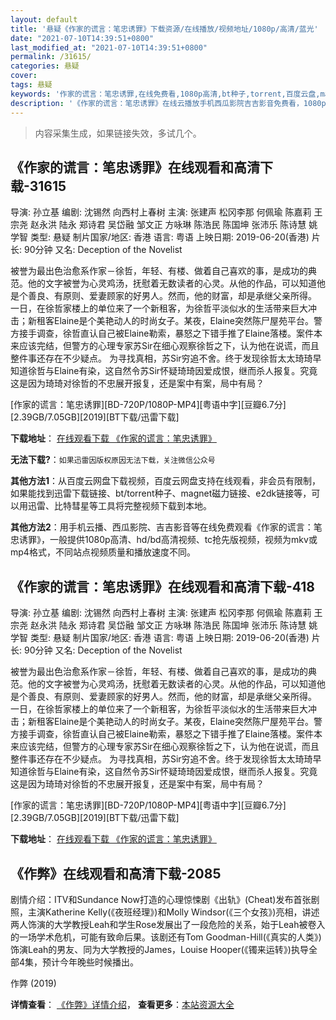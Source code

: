 ```yaml
---
layout: default
title: '悬疑《作家的谎言：笔忠诱罪》下载资源/在线播放/视频地址/1080p/高清/蓝光'
date: "2021-07-10T14:39:51+0800"
last_modified_at: "2021-07-10T14:39:51+0800"
permalink: /31615/
categories: 悬疑
cover:
tags: 悬疑
keywords: '作家的谎言：笔忠诱罪,在线免费看,1080p高清,bt种子,torrent,百度云盘,magnet,磁力链,迅雷下载资源'
description: '《作家的谎言：笔忠诱罪》在线云播放手机西瓜影院吉吉影音免费看，1080p高清bd/hd未删减完整版和tc抢先枪版，mkv/mp4格式，附带bt/torrent种子、magnet/磁力链、百度云盘、网盘资源迅雷下载链接'
---
```


>内容采集生成，如果链接失效，多试几个。


## 《作家的谎言：笔忠诱罪》在线观看和高清下载-31615

导演: 孙立基 编剧: 沈锡然 向西村上春树 主演: 张建声 松冈李那 何佩瑜 陈嘉莉 王宗尧 赵永洪 陆永 郑诗君 吴岱融 邹文正 方咏琳 陈浩民 陈国坤 张沛乐 陈诗慧 姚学智 类型: 悬疑 制片国家/地区: 香港 语言: 粤语 上映日期: 2019-06-20(香港) 片长: 90分钟 又名: Deception of the Novelist

被誉为最出色治愈系作家－徐哲，年轻、有楼、做着自己喜欢的事，是成功的典范。他的文字被誉为心灵鸡汤，抚慰着无数读者的心灵。从他的作品，可以知道他是个善良、有原则、爱妻顾家的好男人。然而，他的财富，却是承继父亲所得。 一日，在徐哲家楼上的单位来了一个新租客，为徐哲平淡似水的生活带来巨大冲击；新租客Elaine是个美艳动人的时尚女子。某夜，Elaine突然陈尸屋苑平台。警方接手调查，徐哲直认自己被Elaine勒索，暴怒之下错手推了Elaine落楼。案件本来应该完结，但警方的心理专家苏Sir在细心观察徐哲之下，认为他在说谎，而且整件事还存在不少疑点。 为寻找真相，苏Sir穷追不舍。终于发现徐哲太太琦琦早知道徐哲与Elaine有染，这自然令苏Sir怀疑琦琦因爱成恨，继而杀人报复。究竟这是因为琦琦对徐哲的不忠展开报复，还是案中有案，局中有局？


[作家的谎言：笔忠诱罪][BD-720P/1080P-MP4][粤语中字][豆瓣6.7分][2.39GB/7.05GB][2019][BT下载/迅雷下载]

**下载地址**： [在线观看下载 《作家的谎言：笔忠诱罪》](https://www.btdx8.com/torrent/zjdhybzyz_2019.html) 


**无法下载?**：`如果迅雷因版权原因无法下载，关注微信公众号 `

**其他方法1**：从百度云网盘下载视频，百度云网盘支持在线观看，非会员有限制，如果能找到迅雷下载链接、bt/torrent种子、magnet磁力链接、e2dk链接等，可以用迅雷、比特彗星等工具将完整视频下载到本地。

**其他方法2**：用手机云播、西瓜影院、吉吉影音等在线免费观看《作家的谎言：笔忠诱罪》，一般提供1080p高清、hd/bd高清视频、tc抢先版视频，视频为mkv或mp4格式，不同站点视频质量和播放速度不同。


## 《作家的谎言：笔忠诱罪》在线观看和高清下载-418

导演: 孙立基 编剧: 沈锡然 向西村上春树 主演: 张建声 松冈李那 何佩瑜 陈嘉莉 王宗尧 赵永洪 陆永 郑诗君 吴岱融 邹文正 方咏琳 陈浩民 陈国坤 张沛乐 陈诗慧 姚学智 类型: 悬疑 制片国家/地区: 香港 语言: 粤语 上映日期: 2019-06-20(香港) 片长: 90分钟 又名: Deception of the Novelist

被誉为最出色治愈系作家－徐哲，年轻、有楼、做着自己喜欢的事，是成功的典范。他的文字被誉为心灵鸡汤，抚慰着无数读者的心灵。从他的作品，可以知道他是个善良、有原则、爱妻顾家的好男人。然而，他的财富，却是承继父亲所得。 一日，在徐哲家楼上的单位来了一个新租客，为徐哲平淡似水的生活带来巨大冲击；新租客Elaine是个美艳动人的时尚女子。某夜，Elaine突然陈尸屋苑平台。警方接手调查，徐哲直认自己被Elaine勒索，暴怒之下错手推了Elaine落楼。案件本来应该完结，但警方的心理专家苏Sir在细心观察徐哲之下，认为他在说谎，而且整件事还存在不少疑点。 为寻找真相，苏Sir穷追不舍。终于发现徐哲太太琦琦早知道徐哲与Elaine有染，这自然令苏Sir怀疑琦琦因爱成恨，继而杀人报复。究竟这是因为琦琦对徐哲的不忠展开报复，还是案中有案，局中有局？


[作家的谎言：笔忠诱罪][BD-720P/1080P-MP4][粤语中字][豆瓣6.7分][2.39GB/7.05GB][2019][BT下载/迅雷下载]

**下载地址**： [在线观看下载 《作家的谎言：笔忠诱罪》](https://www.btdx8.com/torrent/zjdhybzyz_2019.html) 


## 《作弊》在线观看和高清下载-2085

剧情介绍：ITV和Sundance Now打造的心理惊悚剧《出轨》(Cheat)发布首张剧照，主演Katherine Kelly(《夜班经理》)和Molly Windsor(《三个女孩》)亮相，讲述两人饰演的大学教授Leah和学生Rose发展出了一段危险的关系，始于Leah被卷入的一场学术危机，可能有致命后果。该剧还有Tom Goodman-Hill(《真实的人类》)饰演Leah的男友、同为大学教授的James，Louise Hooper(《镯来运转》)执导全部4集，预计今年晚些时候播出。


作弊 (2019)

**详情查看**： [《作弊》详情介绍](/movie/2085/)， **查看更多**：[本站资源大全](/movie/t/all/)


